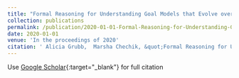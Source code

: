 ```yaml
---
title: "Formal Reasoning for Understanding Goal Models that Evolve over Time"
collection: publications
permalink: /publication/2020-01-01-Formal-Reasoning-for-Understanding-Goal-Models-that-Evolve-over-Time
date: 2020-01-01
venue: 'In the proceedings of 2020'
citation: ' Alicia Grubb,  Marsha Chechik, &quot;Formal Reasoning for Understanding Goal Models that Evolve over Time.&quot; In the proceedings of 2020, 2020.'
---
```

Use [Google Scholar](https://scholar.google.com/scholar?q=Formal+Reasoning+for+Understanding+Goal+Models+that+Evolve+over+Time){:target="_blank"} for full citation